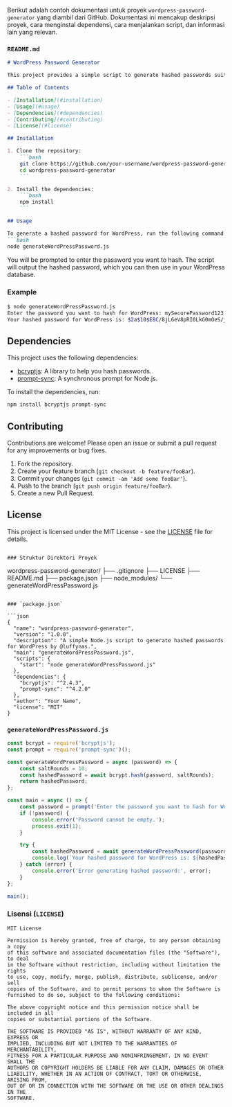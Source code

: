 Berikut adalah contoh dokumentasi untuk proyek `wordpress-password-generator` yang diambil dari GitHub. Dokumentasi ini mencakup deskripsi proyek, cara menginstal dependensi, cara menjalankan script, dan informasi lain yang relevan.

### `README.md`

```markdown
# WordPress Password Generator

This project provides a simple script to generate hashed passwords suitable for WordPress using Node.js. The script uses `bcryptjs` for hashing and `prompt-sync` for user input.

## Table of Contents

- [Installation](#installation)
- [Usage](#usage)
- [Dependencies](#dependencies)
- [Contributing](#contributing)
- [License](#license)

## Installation

1. Clone the repository:
    ```bash
    git clone https://github.com/your-username/wordpress-password-generator.git
    cd wordpress-password-generator
    ```

2. Install the dependencies:
    ```bash
    npm install
    ```

## Usage

To generate a hashed password for WordPress, run the following command:
```bash
node generateWordPressPassword.js
```

You will be prompted to enter the password you want to hash. The script will output the hashed password, which you can then use in your WordPress database.

### Example

```bash
$ node generateWordPressPassword.js
Enter the password you want to hash for WordPress: mySecurePassword123
Your hashed password for WordPress is: $2a$10$E8C/8jL6eV8pRI0LkG0mOeS/jY0FgS0kgKb/vLf5OG7F9ZkVVudOm
```

## Dependencies

This project uses the following dependencies:

- [bcryptjs](https://www.npmjs.com/package/bcryptjs): A library to help you hash passwords.
- [prompt-sync](https://www.npmjs.com/package/prompt-sync): A synchronous prompt for Node.js.

To install the dependencies, run:
```bash
npm install bcryptjs prompt-sync
```

## Contributing

Contributions are welcome! Please open an issue or submit a pull request for any improvements or bug fixes.

1. Fork the repository.
2. Create your feature branch (`git checkout -b feature/fooBar`).
3. Commit your changes (`git commit -am 'Add some fooBar'`).
4. Push to the branch (`git push origin feature/fooBar`).
5. Create a new Pull Request.

## License

This project is licensed under the MIT License - see the [LICENSE](LICENSE) file for details.
```

### Struktur Direktori Proyek

```
wordpress-password-generator/
├── .gitignore
├── LICENSE
├── README.md
├── package.json
├── node_modules/
└── generateWordPressPassword.js
```

### `package.json`

```json
{
  "name": "wordpress-password-generator",
  "version": "1.0.0",
  "description": "A simple Node.js script to generate hashed passwords for WordPress by @luffynas.",
  "main": "generateWordPressPassword.js",
  "scripts": {
    "start": "node generateWordPressPassword.js"
  },
  "dependencies": {
    "bcryptjs": "^2.4.3",
    "prompt-sync": "^4.2.0"
  },
  "author": "Your Name",
  "license": "MIT"
}
```

### `generateWordPressPassword.js`

```javascript
const bcrypt = require('bcryptjs');
const prompt = require('prompt-sync')();

const generateWordPressPassword = async (password) => {
    const saltRounds = 10;
    const hashedPassword = await bcrypt.hash(password, saltRounds);
    return hashedPassword;
};

const main = async () => {
    const password = prompt('Enter the password you want to hash for WordPress: ');
    if (!password) {
        console.error('Password cannot be empty.');
        process.exit(1);
    }

    try {
        const hashedPassword = await generateWordPressPassword(password);
        console.log(`Your hashed password for WordPress is: ${hashedPassword}`);
    } catch (error) {
        console.error('Error generating hashed password:', error);
    }
};

main();
```

### Lisensi (`LICENSE`)

```plaintext
MIT License

Permission is hereby granted, free of charge, to any person obtaining a copy
of this software and associated documentation files (the "Software"), to deal
in the Software without restriction, including without limitation the rights
to use, copy, modify, merge, publish, distribute, sublicense, and/or sell
copies of the Software, and to permit persons to whom the Software is
furnished to do so, subject to the following conditions:

The above copyright notice and this permission notice shall be included in all
copies or substantial portions of the Software.

THE SOFTWARE IS PROVIDED "AS IS", WITHOUT WARRANTY OF ANY KIND, EXPRESS OR
IMPLIED, INCLUDING BUT NOT LIMITED TO THE WARRANTIES OF MERCHANTABILITY,
FITNESS FOR A PARTICULAR PURPOSE AND NONINFRINGEMENT. IN NO EVENT SHALL THE
AUTHORS OR COPYRIGHT HOLDERS BE LIABLE FOR ANY CLAIM, DAMAGES OR OTHER
LIABILITY, WHETHER IN AN ACTION OF CONTRACT, TORT OR OTHERWISE, ARISING FROM,
OUT OF OR IN CONNECTION WITH THE SOFTWARE OR THE USE OR OTHER DEALINGS IN THE
SOFTWARE.
```